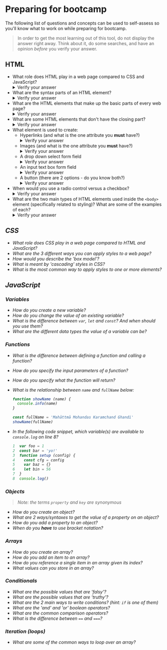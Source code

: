 # Preparing for bootcamp

The following list of questions and concepts can be used to self-assess so you'll know what to work on while preparing for bootcamp.

> In order to get the most learning out of this tool, do not display the answer right away. Think about it, do some searches, and have an opinion _before_ you verify your answer.

## HTML

* What role does HTML play in a web page compared to CSS and JavaScript?
  <details>
    <summary>Verify your answer</summary>
    **HTML provides the structure ... the scaffolding for the page. Like our body's skeletal system.**
  </details>
* What are the syntax parts of an HTML element?
  <details>
    <summary>Verify your answer</summary>
    **The opening tag, the attribute's name and value, the contents of the element, and the closing tag: `<opening name="value">contents</closing>` Some are optional depending on the element.**
  </details>
* What are the HTML elements that make up the basic parts of every web page?
  <details>
    <summary>Verify your answer</summary>
    **`<html>`, `<head>`, and `<body>` If you listed more, cool!**
  </details>
* What are some HTML elements that don't have the closing part?
  <details>
    <summary>Verify your answer</summary>
    **Some of the popular ones are `<img>`, `<input>`, `<br>`, `<hr>`, `<link>`, and `<meta>`, but there are more.**
  </details>
* What element is used to create:
    - Hyperlinks (and what is the one attribute you **must** have?)
      <details>
        <summary>Verify your answer</summary>
        **`<a>` and the `href` attribute (e.g. `<a href="/home">Go home</a>`).**
      </details>
    - Images (and what is the one attribute you **must** have?)
      <details>
        <summary>Verify your answer</summary>
        **`<img>` and the `src` attribute (e.g. `<img src="/images/logo.png">`).**
      </details>
    - A drop down select form field
      <details>
        <summary>Verify your answer</summary>
        **The `<select>` element with an `<option>` element for each option.**
      </details>
    - An input text box form field
      <details>
        <summary>Verify your answer</summary>
        **`<input>` If you answered `<input type="text">` that's fine, but `text` is the default value for the `type` attribute so you really don't need it.**
      </details>
    - A button (there are 2 options - do you know both?)
      <details>
        <summary>Verify your answer</summary>
        **`<button>`, `<input type="button">` or `<input type="submit">`**
      </details>
* When would you use a radio control versus a checkbox?
  <details>
    <summary>Verify your answer</summary>
    **A radio control is used when the user can only select a single option. A checkbox is used when they can choose more than one option.**
  </details>
* What are the two main types of HTML elements used inside the `<body>` element (specifically related to styling)? What are some of the examples of each?
  <details>
    <summary>Verify your answer</summary>
    **Inline elements such as `<i>` and `<img>`. Block-level elements such as `<div>` and `<p>`.**
  </details>

## CSS

* What role does CSS play in a web page compared to HTML and JavaScript?
* What are the 3 different ways you can apply styles to a web page?
* How would you describe the 'box model'?
* What is meant by 'cascading' styles in CSS?
* What is the most common way to apply styles to one or more elements?

## JavaScript

### Variables

* How do you create a new variable?
* How do you change the value of an existing variable?
* What is the difference between `var`, `let` and `const`? And when should you use them?
* What are the different data types the value of a variable can be?

### Functions

* What is the difference between defining a function and calling a function?
* How do you specify the input parameters of a function?
* How do you specify what the function will return?
* What is the relationship between `name` and `fullName` below:

  ```js
  function showName (name) {
    console.info(name)
  }

  const fullName = 'Mahāttmā Mohandas Karamchand Ghandi'
  showName(fullName)
  ```
* In the following code snippet, which variable(s) are available to `console.log` on line 8?

  ```js
  1  var foo = 1
  2  const bar = 'yo!'
  3  function setup (config) {
  4    const cfg = config
  5    var baz = {}
  6    let bin = 56
  7  }
  8  console.log()
  ```

### Objects

> Note: the terms `property` and `key` are synonymous

* How do you create an object?
* What are 2 ways/syntaxes to get the value of a property on an object?
* How do you add a property to an object?
* When do you **have** to use bracket notation?

### Arrays

* How do you create an array?
* How do you add an item to an array?
* How do you reference a single item in an array given its index?
* What values can you store in an array?

### Conditionals

* What are the possible values that are 'falsy'?
* What are the possible values that are 'truthy'?
* What are the 2 main ways to write conditions? (hint: `if` is one of them)
* What are the 'and' and 'or' boolean operators?
* What are the common comparison operators?
* What is the difference between `==` and `===`?

### Iteration (loops)

* What are some of the common ways to loop over an array?

